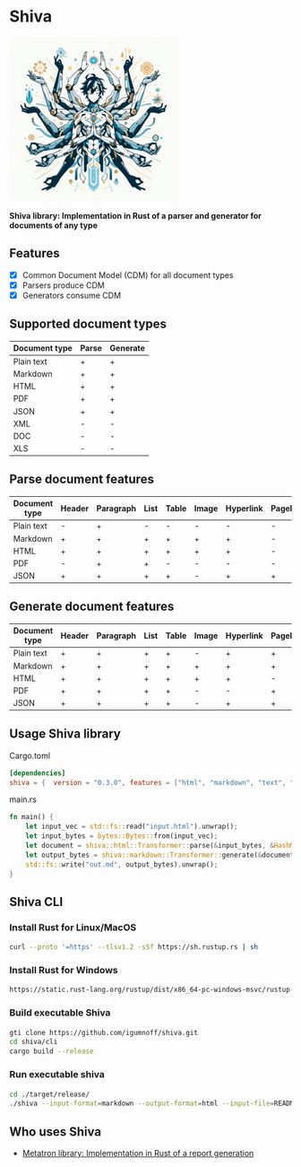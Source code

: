 # Shiva

![shiva](https://github.com/igumnoff/shiva/raw/HEAD/logo.png)

**Shiva library: Implementation in Rust of a parser and generator for documents of any type**

## Features
- [x] Common Document Model (CDM) for all document types
- [x] Parsers produce CDM
- [x] Generators consume CDM

## Supported document types

| Document type | Parse | Generate |
|---------------|-------|----------|
| Plain text    | +     | +        |
| Markdown      | +     | +        |
| HTML          | +     | +        |
| PDF           | +     | +        |
| JSON          | +     | +        |
| XML           | -     | -        |
| DOC           | -     | -        |
| XLS           | -     | -        |


## Parse document features

| Document type | Header | Paragraph | List | Table | Image | Hyperlink | PageHeader | PageFooter |
|---------------|--------|-----------|------|-------|-------|-----------|------------|------------|
| Plain text    | -      | +         | -    | -     | -     | -         | -          | -          |
| Markdown      | +      | +         | +    | +     | +     | +         | -          | -          |
| HTML          | +      | +         | +    | +     | +     | +         | -          | -          |
| PDF           | -      | +         | +    | -     | -     | -         | -          | -          |
| JSON          | +      | +         | +    | +     | -     | +         | +          | +          |

## Generate document features

| Document type | Header | Paragraph | List | Table | Image | Hyperlink | PageHeader | PageFooter |
|---------------|--------|-----------|------|-------|-------|-----------|------------|------------|
| Plain text    | +      | +         | +    | +     | -     | +         | +          | +          |
| Markdown      | +      | +         | +    | +     | +     | +         | +          | +          |
| HTML          | +      | +         | +    | +     | +     | +         | -          | -          |
| PDF           | +      | +         | +    | +     | -     | -         | +          | +          |
| JSON          | +      | +         | +    | +     | -     | +         | +          | +          |

## Usage Shiva library

Cargo.toml
```toml
[dependencies]
shiva = {  version = "0.3.0", features = ["html", "markdown", "text", "pdf", "json"] }
```

main.rs
```rust
fn main() {
    let input_vec = std::fs::read("input.html").unwrap();
    let input_bytes = bytes::Bytes::from(input_vec);
    let document = shiva::html::Transformer::parse(&input_bytes, &HashMap::new()).unwrap();
    let output_bytes = shiva::markdown::Transformer::generate(&document, &HashMap::new()).unwrap();
    std::fs::write("out.md", output_bytes).unwrap();
}
```


## Shiva CLI
### Install Rust for Linux/MacOS
```bash 
curl --proto '=https' --tlsv1.2 -sSf https://sh.rustup.rs | sh
```
### Install Rust for Windows
```bash
https://static.rust-lang.org/rustup/dist/x86_64-pc-windows-msvc/rustup-init.exe
```
### Build executable Shiva
```bash
gti clone https://github.com/igumnoff/shiva.git
cd shiva/cli
cargo build --release
```
### Run executable shiva
```bash
cd ./target/release/
./shiva --input-format=markdown --output-format=html --input-file=README.md --output-file=README.html
```


## Who uses Shiva
- [Metatron library: Implementation in Rust of a report generation](https://github.com/igumnoff/metatron)
